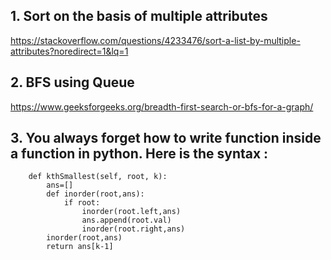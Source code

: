 ## 1. Sort on the basis of multiple attributes 

https://stackoverflow.com/questions/4233476/sort-a-list-by-multiple-attributes?noredirect=1&lq=1

## 2. BFS using Queue

https://www.geeksforgeeks.org/breadth-first-search-or-bfs-for-a-graph/

## 3. You always forget how to write function inside a function in python. Here is the syntax :

        def kthSmallest(self, root, k):
            ans=[]
            def inorder(root,ans):
                if root:
                    inorder(root.left,ans)
                    ans.append(root.val)
                    inorder(root.right,ans)
            inorder(root,ans)
            return ans[k-1]
